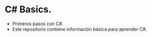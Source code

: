 # C# Basics.

- Primeros pasos con C#.
- Este repositorio contiene información básica para aprender C#.
